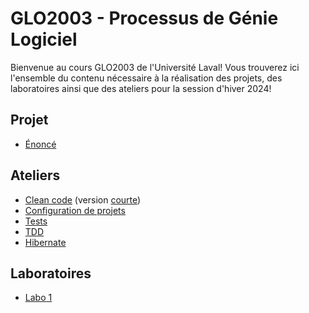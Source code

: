 # GLO2003 - Processus de Génie Logiciel

Bienvenue au cours GLO2003 de l'Université Laval! Vous trouverez ici l'ensemble du contenu nécessaire à la réalisation des projets, des laboratoires ainsi que des ateliers pour la session d'hiver 2024!

## Projet

- [Énoncé](https://github.com/glo2003/H24-Enonce)

## Ateliers

- [Clean code](https://github.com/glo2003/Exercice-CleanCode-Refactoring) (version [courte](https://github.com/glo2003/Exercice-CleanCode-Refactoring-Court))
- [Configuration de projets](https://github.com/glo2003/atelier-setups)
- [Tests](https://github.com/glo2003/UTournament)
- [TDD](https://github.com/glo2003/Exercice-TDD-string-calculator)
- [Hibernate](https://github.com/glo2003/atelier-hibernate)

## Laboratoires

- [Labo 1](https://github.com/glo2003/H24-lab1)
